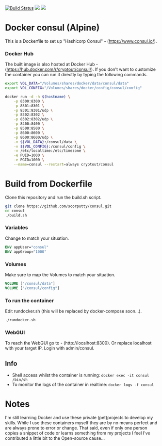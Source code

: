 [![Build Status](https://travis-ci.org/scorputty/consul.svg?branch=master)](https://travis-ci.org/scorputty/consul) [![](https://images.microbadger.com/badges/image/cryptout/consul.svg)](https://microbadger.com/images/cryptout/consul "Get your own image badge on microbadger.com") [![](https://images.microbadger.com/badges/version/cryptout/consul.svg)](https://microbadger.com/images/cryptout/consul "Get your own version badge on microbadger.com")

# Docker consul (Alpine)

This is a Dockerfile to set up "Hashicorp Consul" - (https://www.consul.io/).

### Docker Hub
The built image is also hosted at Docker Hub - (https://hub.docker.com/r/cryptout/consul/).
If you don't want to customize the container you can run it directly by typing the following commands.
```sh
export VOL_DATA="/Volumes/shares/docker/data/consul/data"
export VOL_CONFIG="/Volumes/shares/docker/config/consul/config"

docker run -d -h $(hostname) \
    -p 8300:8300 \
    -p 8301:8301 \
    -p 8301:8301/udp \
    -p 8302:8302 \
    -p 8302:8302/udp \
    -p 8400:8400 \
    -p 8500:8500 \
    -p 8600:8600 \
    -p 8600:8600/udp \
    -v ${VOL_DATA}:/consul/data \
    -v ${VOL_CONFIG}:/consul/config \
    -v /etc/localtime:/etc/timezone \
    -e PUID=1000 \
    -e PGID=1000 \
    --name=consul --restart=always cryptout/consul
```

# Build from Dockerfile
Clone this repository and run the build.sh script.
```sh
git clone https://github.com/scorputty/consul.git
cd consul
./build.sh
```

### Variables
Change to match your situation.
```Dockerfile
ENV appUser="consul"
ENV appGroup="1000"
```

### Volumes
Make sure to map the Volumes to match your situation.
```Dockerfile
VOLUME ["/consul/data"]
VOLUME ["/consul/config"]
```

### To run the container
Edit rundocker.sh (this will be replaced by docker-compose soon...).
```sh
./rundocker.sh
```

### WebGUI
To reach the WebGUI go to - (http://localhost:8300).
Or replace localhost with your target IP. Login with admin/consul.

## Info
* Shell access whilst the container is running: `docker exec -it consul /bin/sh`
* To monitor the logs of the container in realtime: `docker logs -f consul`

# Notes
I'm still learning Docker and use these private (pet)projects to develop my skills.
While I use these containers myself they are by no means perfect and are always prone to error or change.
That said, even if only one person copies a snippet of code or learns something from my projects I feel I've contributed a little bit to the Open-source cause...
